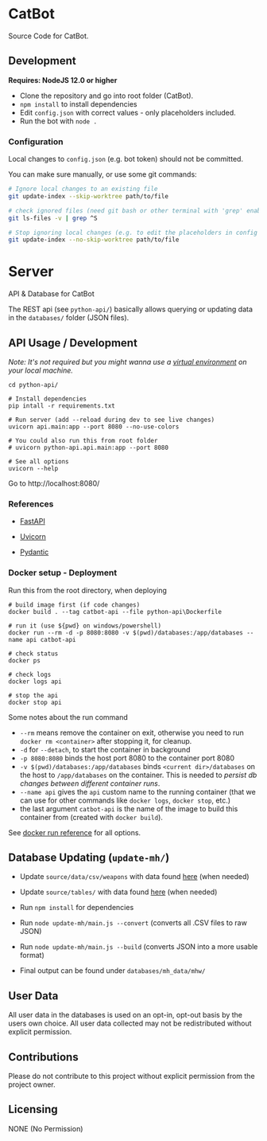 # CatBot

Source Code for CatBot.

## Development

**Requires:  NodeJS 12.0 or higher**

- Clone the repository and go into root folder (CatBot).
- `npm install` to install dependencies
- Edit `config.json` with correct values - only placeholders included.
- Run the bot with `node .`

### Configuration

Local changes to `config.json` (e.g. bot token) should not be committed.

You can make sure manually, or use some git commands:

```bash
# Ignore local changes to an existing file
git update-index --skip-worktree path/to/file

# check ignored files (need git bash or other terminal with 'grep' enabled)
git ls-files -v | grep ^S

# Stop ignoring local changes (e.g. to edit the placeholders in config file)
git update-index --no-skip-worktree path/to/file
```

# Server

API & Database for CatBot

The REST api (see ``python-api/``) basically allows querying or updating data in the ``databases/`` folder (JSON files).

## API Usage / Development

*Note: It's not required but you might wanna use a [virtual environment](https://docs.python.org/3/tutorial/venv.html) on your local machine.*

````
cd python-api/

# Install dependencies
pip intall -r requirements.txt

# Run server (add --reload during dev to see live changes)
uvicorn api.main:app --port 8080 --no-use-colors 

# You could also run this from root folder
# uvicorn python-api.api.main:app --port 8080

# See all options
uvicorn --help
````

Go to http://localhost:8080/

### References

- [FastAPI](https://fastapi.tiangolo.com/)
  
- [Uvicorn](https://www.uvicorn.org/)
  
- [Pydantic](https://pydantic-docs.helpmanual.io/)

### Docker setup - Deployment

Run this from the root directory, when deploying
````
# build image first (if code changes) 
docker build . --tag catbot-api --file python-api\Dockerfile

# run it (use ${pwd} on windows/powershell)   
docker run --rm -d -p 8080:8080 -v $(pwd)/databases:/app/databases --name api catbot-api

# check status
docker ps

# check logs 
docker logs api

# stop the api
docker stop api

````

Some notes about the run command
* `--rm` means remove the container on exit, otherwise you need to run `docker rm <container>` after stopping it, for cleanup. 
* ``-d`` for `--detach`, to start the container in background
* `-p 8080:8080` binds the host port 8080 to the container port 8080
* `-v $(pwd)/databases:/app/databases` binds `<current dir>/databases` on the host to `/app/databases` on the container. This is needed to *persist db changes between different container runs*.
* `--name api` gives the `api` custom name to the running container (that we can use for other commands like `docker logs`, `docker stop`, etc.)
* the last argument ``catbot-api`` is the name of the image to build this container from (created with `docker build`).    

See [docker run reference](https://docs.docker.com/engine/reference/run/) for all options.

## Database Updating (``update-mh/``)

- Update `source/data/csv/weapons` with data found [here](https://github.com/gatheringhallstudios/MHWorldData) (when needed)

- Update `source/tables/` with data found [here](https://docs.google.com/spreadsheets/d/1ttUaWtw2aaBFpz3NUp6izr-FgtQHSYJA_CjJA-xuets/edit#gid=837252457&fvid=113058775) (when needed)

- Run `npm install` for dependencies

- Run `node update-mh/main.js --convert` (converts all .CSV files to raw JSON)

- Run `node update-mh/main.js --build` (converts JSON into a more usable format)

- Final output can be found under `databases/mh_data/mhw/`

## User Data

All user data in the databases is used on an opt-in, opt-out basis by the users own choice.
All user data collected may not be redistributed without explicit permission.

## Contributions

Please do not contribute to this project without explicit permission from the project owner.

## Licensing

NONE (No Permission)
